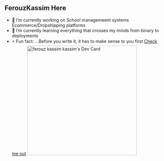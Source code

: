 ## FerouzKassim Here 
- 🔭 I’m currently working on School managemeent systems Ecommerce/Dropshipping platforms
- 🌱 I’m currently learning everything that crosses my minds from binary to deployments
- ⚡ Fun fact: ...Before you write it, it has to make sense to you first
  <a href="https://teamdroid.systems">Check me out</a>
<a href="https://app.daily.dev/ferouzkassim"><img src="https://api.daily.dev/devcards/v2/sXjShus9TywJktZIzRL3T.png?r=4ab&type=default" width="356" alt="ferouz kassim kassim's Dev Card"/></a>
<!--
**ferouzkassim/ferouzkassim** is a ✨ _special_ ✨ repository because its `README.md` (this file) appears on your GitHub profile.

Here are some ideas to get you started:

##- 🔭 I’m currently working on ...
- 🌱 I’m currently learning ...
- 👯 I’m looking to collaborate on ...
- 🤔 I’m looking for help with ...
- 💬 Ask me about ...
- 📫 How to reach me: ...
- 😄 Pronouns: ...
- ⚡ Fun fact: ...
-->
